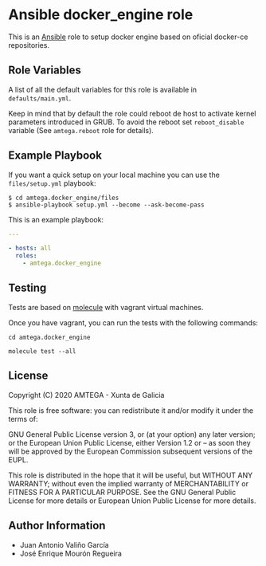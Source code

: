 # Ansible docker_engine role

This is an [Ansible](http://www.ansible.com) role to setup docker engine based on oficial docker-ce repositories.

## Role Variables

A list of all the default variables for this role is available in `defaults/main.yml`.

Keep in mind that by default the role could reboot de host to activate kernel parameters introduced in GRUB. To avoid the reboot set `reboot_disable` variable (See `amtega.reboot` role for details).

## Example Playbook

If you want a quick setup on your local machine you can use the `files/setup.yml` playbook:

```shell
$ cd amtega.docker_engine/files
$ ansible-playbook setup.yml --become --ask-become-pass
```

This is an example playbook:

```yaml
---

- hosts: all
  roles:
    - amtega.docker_engine
```

## Testing

Tests are based on [molecule](https://molecule.readthedocs.io/en/latest/installation.html) with vagrant virtual machines.

Once you have vagrant, you can run the tests with the following commands:

```shell
cd amtega.docker_engine

molecule test --all
```

## License

Copyright (C) 2020 AMTEGA - Xunta de Galicia

This role is free software: you can redistribute it and/or modify it under the terms of:

GNU General Public License version 3, or (at your option) any later version; or the European Union Public License, either Version 1.2 or – as soon they will be approved by the European Commission ­subsequent versions of the EUPL.

This role is distributed in the hope that it will be useful, but WITHOUT ANY WARRANTY; without even the implied warranty of MERCHANTABILITY or FITNESS FOR A PARTICULAR PURPOSE.  See the GNU General Public License for more details or European Union Public License for more details.

## Author Information

- Juan Antonio Valiño García
- José Enrique Mourón Regueira

